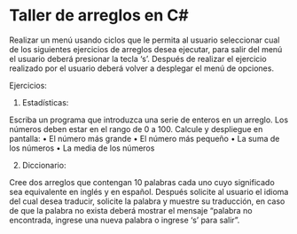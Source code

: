 # Taller de arreglos en C#

Realizar un menú usando ciclos que le permita al usuario seleccionar cual
de los siguientes ejercicios de arreglos desea ejecutar, para salir del menú
el usuario deberá presionar la tecla ‘s’. Después de realizar el ejercicio
realizado por el usuario deberá volver a desplegar el menú de opciones.

Ejercicios:

1. Estadísticas:

Escriba un programa que introduzca una serie de enteros
en un arreglo. Los números deben estar en el rango de 0 a
100. Calcule y despliegue en pantalla:
• El número más grande
• El número más pequeño
• La suma de los números
• La media de los números

2. Diccionario:

Cree dos arreglos que contengan 10 palabras cada uno
cuyo significado sea equivalente en inglés y en español.
Después solicite al usuario el idioma del cual desea
traducir, solicite la palabra y muestre su traducción, en
caso de que la palabra no exista deberá mostrar el mensaje
“palabra no encontrada, ingrese una nueva palabra o
ingrese ‘s’ para salir”.